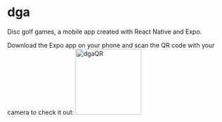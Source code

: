# dga

Disc golf games, a mobile app created with React Native and Expo.


Download the Expo app on your phone and scan the QR code with your camera to check it out:
<img width="150" alt="dgaQR" src="https://user-images.githubusercontent.com/71737188/123717991-ad7d2380-d843-11eb-8aa2-b6813f0d0412.png">


